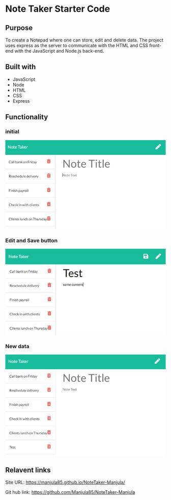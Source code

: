 # Note Taker Starter Code

## Purpose
To create a Notepad where one can store, edit and delete data. The project uses express as the server to communicate with the HTML and CSS front-end with the JavaScript and Node.js back-end.

## Built with
* JavaScript
* Node
* HTML
* CSS
* Express

## Functionality

### initial
![](images\initial.PNG)

### Edit and Save button
![](images\editAndSaveButton.PNG)

### New data
![](images\newData.PNG)

## Relavent links
Site URL: https://manjula85.github.io/NoteTaker-Manjula/

Git hub link: https://github.com/Manjula85/NoteTaker-Manjula
